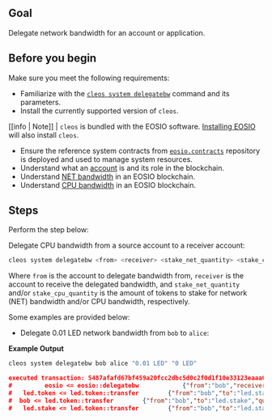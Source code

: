 ## Goal

Delegate network bandwidth for an account or application.

## Before you begin

Make sure you meet the following requirements:

* Familiarize with the [`cleos system delegatebw`](../03_command-reference/system/system-delegatebw.md) command and its parameters.
* Install the currently supported version of `cleos`.

[[info | Note]]
| `cleos` is bundled with the EOSIO software. [Installing EOSIO](../../00_install/index.md) will also install `cleos`.

* Ensure the reference system contracts from [`eosio.contracts`](https://github.com/EOSIO/eosio.contracts) repository is deployed and used to manage system resources.
* Understand what an [account](https://developers.eos.io/welcome/v2.1/glossary/index/#account) is and its role in the blockchain.
* Understand [NET bandwidth](https://developers.eos.io/welcome/v2.1/glossary/index/#net) in an EOSIO blockchain.
* Understand [CPU bandwidth](https://developers.eos.io/welcome/v2.1/glossary/index/#cpu) in an EOSIO blockchain.

## Steps

Perform the step below:

Delegate CPU bandwidth from a source account to a receiver account:

```sh
cleos system delegatebw <from> <receiver> <stake_net_quantity> <stake_cpu_quantity>
```

Where `from` is the account to delegate bandwidth from, `receiver` is the account to receive the delegated bandwidth, and `stake_net_quantity` and/or `stake_cpu_quantity` is the amount of tokens to stake for network (NET) bandwidth and/or CPU bandwidth, respectively.

Some examples are provided below:

* Delegate 0.01 LED network bandwidth from `bob` to `alice`:

**Example Output**

```sh
cleos system delegatebw bob alice "0.01 LED" "0 LED"
```
```json
executed transaction: 5487afafd67bf459a20fcc2dbc5d0c2f0d1f10e33123eaaa07088046fd18e3ae  192 bytes  503 us
#         eosio <= eosio::delegatebw            {"from":"bob","receiver":"alice","stake_net_quantity":"0.0100 LED","stake_cpu_quantity":"0.0000 LED"...
#   led.token <= led.token::transfer        {"from":"bob","to":"led.stake","quantity":"0.0010 LED","memo":"stake bandwidth"}
#  bob <= led.token::transfer        {"from":"bob","to":"led.stake","quantity":"0.0010 LED","memo":"stake bandwidth"}
#   led.stake <= led.token::transfer        {"from":"bob","to":"led.stake","quantity":"0.0010 LED","memo":"stake bandwidth"}
```
